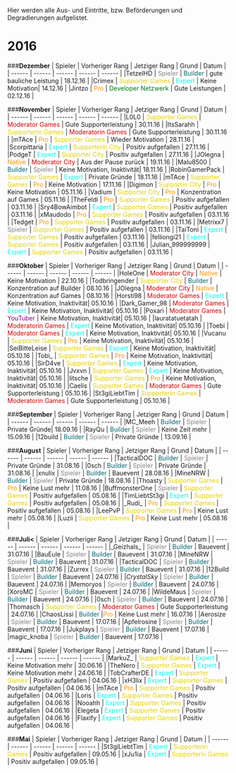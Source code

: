 Hier werden alle Aus- und Eintritte, bzw. Beförderungen und Degradierungen aufgelistet.

# 2016

###<strong>Dezember</strong>
| Spieler | Vorheriger Rang | Jetziger Rang | Grund | Datum |
| ------ | ------ | ------ | ------ | ------ |
|TetzelHD | <span style="color:#848484">Spieler</span> | <span style="color:#00646F">Builder</span> | gute bauliche Leistung | 18.12.16 |
|Crimex | <span style="color:#E4D100">Supporter Games</span> | <span style="color:#00F9EC">Expert</span> | Keine Motivation| 14.12.16 |
|Jintzo | <span style="color:#F99500">Pro</span> | <span style="color:#007812">Developer Netzwerk</span> | Gute Leistungen | 02.12.16 |

###<strong>November</strong>
| Spieler | Vorheriger Rang | Jetziger Rang | Grund | Datum |
| ------ | ------ | ------ | ------ | ------ |
|L0L0 | <span style="color:#E4D100">Supporter Games</span> | <span style="color:#CF0101">Moderator Games</span> | Gute Supporterleistung | 30.11.16 |
|ItsSarahh | <span style="color:#E4D100">Supporterin Games</span> | <span style="color:#CF0101">Moderatorin Games</span> | Gute Supporterleistung | 30.11.16 |
|mTAce | <span style="color:#F99500">Pro</span> | <span style="color:#E4D100">Supporter Games</span> | Wieder Motivation | 28.11.16 |
|Scorpittaria | <span style="color:#00F9EC">Expert</span> | <span style="color:#E4D100">Supporterin City</span> | Positiv aufgefallen | 27.11.16 |
|PodgeT | <span style="color:#00F9EC">Expert</span> | <span style="color:#E4D100">Supporter City</span> | Positiv aufgefallen | 27.11.16 |
|JOlegna | <span style="color:#F99500">Native</span> | <span style="color:#CF0101">Moderator City</span> | Aus der Pause zurück | 19.11.16 |
|Malu8500 | <span style="color:#00646F">Builder</span> | <span style="color:#848484">Spieler</span> | Keine Motivation, Inaktivität| 18.11.16 |
|RobinGamerPack | <span style="color:#E4D100">Supporter Games</span> | <span style="color:#00F9EC">Expert</span> | Private Gründe | 18.11.16 |
|mTAce | <span style="color:#E4D100">Supporter Games</span> | <span style="color:#F99500">Pro</span> | Keine Motivation | 17.11.16 |
|Digimon | <span style="color:#E4D100">Supporter City</span> | <span style="color:#F99500">Pro</span> | Keine Motivation | 05.11.16 |
|Vadium | <span style="color:#E4D100">Supporter City</span> | <span style="color:#F99500">Pro</span> | Konzentration auf Games | 05.11.16 |
|TheFeldi | <span style="color:#F99500">Pro</span> | <span style="color:#E4D100">Supporter Games</span> | Positiv aufgefallen | 03.11.16 |
|Sry4BowAimbot | <span style="color:#00F9EC">Expert</span> | <span style="color:#E4D100">Supporter Games</span> | Positiv aufgefallen | 03.11.16 |
|xMaudodo | <span style="color:#F99500">Pro</span> | <span style="color:#E4D100">Supporter Games</span> | Positiv aufgefallen | 03.11.16 |
|Tedget | <span style="color:#F99500">Pro</span> | <span style="color:#E4D100">Supporter Games</span> | Positiv aufgefallen | 03.11.16 |
|Metrixx7 | <span style="color:#848484">Spieler</span> | <span style="color:#E4D100">Supporter Games</span> | Positiv aufgefallen | 03.11.16 |
|TaiToni | <span style="color:#00F9EC">Expert</span> | <span style="color:#E4D100">Supporter Games</span> | Positiv aufgefallen | 03.11.16 |
|felliongi21 | <span style="color:#00F9EC">Expert</span> | <span style="color:#E4D100">Supporter Games</span> | Positiv aufgefallen | 03.11.16 |
|Julian_999999999 | <span style="color:#00F9EC">Expert</span> | <span style="color:#E4D100">Supporter Games</span> | Positiv aufgefallen | 03.11.16 |

###<strong>Oktober</strong>
| Spieler | Vorheriger Rang | Jetziger Rang | Grund | Datum |
| ------ | ------ | ------ | ------ | ------ |
|HoleOne | <span style="color:#CF0101">Moderator City</span> | <span style="color:#F99500">Native</span> | Keine Motivation | 22.10.16 |
|Todbringender | <span style="color:#E4D100">Supporter City</span> | <span style="color:#00646F">Builder</span> | Konzentration auf Builder | 08.10.16 |
|JOlegna | <span style="color:#CF0101">Moderator City</span> | <span style="color:#F99500">Native</span> | Konzentration auf Games | 08.10.16 |
|Horsti98 | <span style="color:#CF0101">Moderator Games</span> | <span style="color:#00F9EC">Expert</span> | Keine Motivation, Inaktivität| 05.10.16 | 
|Dark_Gamer_98 | <span style="color:#CF0101">Moderator Games</span> | <span style="color:#00F9EC">Expert</span> | Keine Motivation, Inaktivität| 05.10.16 |
|Poxari | <span style="color:#CF0101">Moderator Games</span> | <span style="color:#8B008B">YouTuber</span> | Keine Motivation, Inaktivität| 05.10.16 |
|lauratatuetatah | <span style="color:#CF0101">Moderatorin Games</span> | <span style="color:#00F9EC">Expert</span> | Keine Motivation, Inaktivität| 05.10.16 |
|Toebi | <span style="color:#CF0101">Moderator Games</span> | <span style="color:#00F9EC">Expert</span> | Keine Motivation, Inaktivität| 05.10.16 |
|Vucanu | <span style="color:#E4D100">Supporter Games</span> | <span style="color:#F99500">Pro</span> | Keine Motivation, Inaktivität| 05.10.16 |
|SeiBitteLeise | <span style="color:#E4D100">Supporter Games</span> | <span style="color:#00F9EC">Expert</span> | Keine Motivation, Inaktivität| 05.10.16 |
|Tobi_ | <span style="color:#E4D100">Supporter Games</span> | <span style="color:#F99500">Pro</span> | Keine Motivation, Inaktivität| 05.10.16 |
|SirD4ve | <span style="color:#E4D100">Supporter Games</span> | <span style="color:#00F9EC">Expert</span> | Keine Motivation, Inaktivität| 05.10.16 |
|Jvxvn | <span style="color:#E4D100">Supporter Games</span> | <span style="color:#00F9EC">Expert</span> | Keine Motivation, Inaktivität| 05.10.16 |
|litsche | <span style="color:#E4D100">Supporter Games</span> | <span style="color:#F99500">Pro</span> | Keine Motivation, Inaktivität| 05.10.16 | 
|Caelis | <span style="color:#E4D100">Supporter Games</span> | <span style="color:#CF0101">Moderator Games</span> | Gute Supporterleistung | 05.10.16 |
|St3giLiebtTim | <span style="color:#E4D100">Supporterin Games</span> | <span style="color:#CF0101">Moderatorin Games</span> | Gute Supporterleistung | 05.10.16 |

###<strong>September</strong>
| Spieler | Vorheriger Rang | Jetziger Rang | Grund | Datum |
| ------ | ------ | ------ | ------ | ------ |
|MC_Meeh | <span style="color:#00646F">Builder</span> | <span style="color:#848484">Spieler</span> | Private Gründe| 18.09.16 |
|RayQu | <span style="color:#00646F">Builder</span> | <span style="color:#848484">Spieler</span> | Keine Zeit mehr | 15.09.16 |
|12build | <span style="color:#00646F">Builder</span> | <span style="color:#848484">Spieler</span> | Private Gründe | 13.09.16 |

###<strong>August</strong>
| Spieler | Vorheriger Rang | Jetziger Rang | Grund | Datum |
| ------ | ------ | ------ | ------ | ------ |
|TacticalDOC | <span style="color:#00646F">Builder</span> | <span style="color:#848484">Spieler</span> | Private Gründe | 31.08.16 |
|0sch | <span style="color:#00646F">Builder</span> | <span style="color:#848484">Spieler</span> | Private Gründe | 31.08.16 |
|xnulix | <span style="color:#848484">Spieler</span> | <span style="color:#00646F">Builder</span> | Bauevent | 28.08.16 |
|MineNRW | <span style="color:#00646F">Builder</span> | <span style="color:#848484">Spieler</span> | Private Gründe | 18.08.16 |
|Thoasty | <span style="color:#E4D100">Supporter Games</span> | <span style="color:#F99500">Pro</span> | Keine Lust mehr | 11.08.16 |
|BuffmonsterOne | <span style="color:#848484">Spieler</span> | <span style="color:#E4D100">Supporter Games</span> | Positiv aufgefallen | 05.08.16 |
|TimLiebtSt3gi | <span style="color:#00F9EC">Expert</span> | <span style="color:#E4D100">Supporter Games</span> | Positiv aufgefallen | 05.08.16 |
|\_Rudi_ | <span style="color:#F99500">Pro</span> | <span style="color:#E4D100">Supporter Games</span> | Positiv aufgefallen | 05.08.16 |
|LeePvP | <span style="color:#E4D100">Supporter Games</span> | <span style="color:#F99500">Pro</span> | Keine Lust mehr | 05.08.16 |
|Luzii | <span style="color:#E4D100">Supporter Games</span> | <span style="color:#F99500">Pro</span> | Keine Lust mehr | 05.08.16 |

###<strong>Juli<</strong>
| Spieler | Vorheriger Rang | Jetziger Rang | Grund | Datum |
| ------ | ------ | ------ | ------ | ------ |
|\_Geizhals_ | <span style="color:#848484">Spieler</span> | <span style="color:#00646F">Builder</span> | Bauevent | 31.07.16 |
|BauEule | <span style="color:#848484">Spieler</span> | <span style="color:#00646F">Builder</span> | Bauevent | 31.07.16 |
|MineNRW | <span style="color:#848484">Spieler</span> | <span style="color:#00646F">Builder</span> | Bauevent | 31.07.16 |
|TacticalDOC | <span style="color:#848484">Spieler</span> | <span style="color:#00646F">Builder</span> | Bauevent | 31.07.16 |
|Zurrex | <span style="color:#848484">Spieler</span> | <span style="color:#00646F">Builder</span> | Bauevent | 31.07.16 |
|12Build | <span style="color:#848484">Spieler</span> | <span style="color:#00646F">Builder</span> | Bauevent | 24.07.16 |
|_CrystalSky_ | <span style="color:#848484">Spieler</span> | <span style="color:#00646F">Builder</span> | Bauevent | 24.07.16 |
|Memoryos | <span style="color:#848484">Spieler</span> | <span style="color:#00646F">Builder</span> | Bauevent | 24.07.16 |
|XoroMC | <span style="color:#848484">Spieler</span> | <span style="color:#00646F">Builder</span> | Bauevent | 24.07.16 |
|WildeMaus | <span style="color:#848484">Spieler</span> | <span style="color:#00646F">Builder</span> | Bauevent | 24.07.16 |
|0sch | <span style="color:#848484">Spieler</span> | <span style="color:#00646F">Builder</span> | Bauevent | 24.07.16 |
|Thomasch | <span style="color:#E4D100">Supporter Games</span> | <span style="color:#CF0101">Moderator Games</span> | Gute Supporterleistung | 24.07.16 |
|ChaosLissi | <span style="color:#00646F">Builder</span> |<span style="color:#F99500">Pro</span> | Keine Lust mehr | 16.07.16 |
|Aerosize | <span style="color:#848484">Spieler</span> | <span style="color:#00646F">Builder</span> | Bauevent | 17.07.16 |
|Apfelrosine | <span style="color:#848484">Spieler</span> | <span style="color:#00646F">Builder</span> | Bauevent | 17.07.16 |
|Jukplays | <span style="color:#848484">Spieler</span> | <span style="color:#00646F">Builder</span> | Bauevent | 17.07.16 |
|magic_knoba | <span style="color:#848484">Spieler</span> | <span style="color:#00646F">Builder</span> | Bauevent | 17.07.16 |

###<strong>Juni</strong>
| Spieler | Vorheriger Rang | Jetziger Rang | Grund | Datum |
| ------ | ------ | ------ | ------ | ------ |
|MarkuZ_ | <span style="color:#E4D100">Supporter Games</span> | <span style="color:#00F9EC">Expert</span> | Keine Motivation mehr | 30.06.16 |
|TheNero | <span style="color:#E4D100">Supporter Games</span> | <span style="color:#00F9EC">Expert</span> | Keine Motivation mehr | 24.06.16 |
|TobCrafterDE | <span style="color:#00F9EC">Expert</span> | <span style="color:#E4D100">Supporter Games</span> | Positiv aufgefallen | 04.06.16 |
|xH3lix | <span style="color:#00F9EC">Expert</span> | <span style="color:#E4D100">Supporter Games</span> | Positiv aufgefallen | 04.06.16 |
|mTAce | <span style="color:#F99500">Pro</span> | <span style="color:#E4D100">Supporter Games</span> | Positiv aufgefallen | 04.06.16 |
|Loris | <span style="color:#00F9EC">Expert</span> | <span style="color:#E4D100">Supporter Games</span> | Positiv aufgefallen | 04.06.16 |
|Nooahh | <span style="color:#00F9EC">Expert</span> | <span style="color:#E4D100">Supporter Games</span> | Positiv aufgefallen | 04.06.16 |
|Elegeta | <span style="color:#00F9EC">Expert</span> | <span style="color:#E4D100">Supporter Games</span> | Positiv aufgefallen | 04.06.16 |
|Flaxify | <span style="color:#00F9EC">Expert</span> | <span style="color:#E4D100">Supporter Games</span> | Positiv aufgefallen | 04.06.16 |

###<strong>Mai</strong>
| Spieler | Vorheriger Rang | Jetziger Rang | Grund | Datum |
| ------ | ------ | ------ | ------ | ------ |
|St3giLiebtTim | <span style="color:#00F9EC">Expert</span> | <span style="color:#E4D100">Supporterin Games</span> | Positiv aufgefallen | 09.05.16 |
|xJu1ia | <span style="color:#00F9EC">Expert</span> | <span style="color:#E4D100">Supporterin Games</span> | Positiv aufgefallen | 09.05.16 |